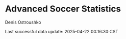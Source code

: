 # Advanced Soccer Statistics
Denis Ostroushko

<!-- gfm -->

Last successful data update: 2025-04-22 00:16:30 CST
